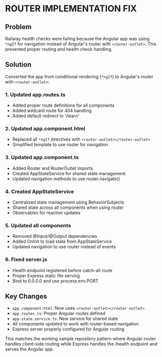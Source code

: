 # ROUTER IMPLEMENTATION FIX

## Problem
Railway health checks were failing because the Angular app was using `*ngIf` for navigation instead of Angular's router with `<router-outlet>`. This prevented proper routing and health check handling.

## Solution
Converted the app from conditional rendering (`*ngIf`) to Angular's router with `<router-outlet>`:

### 1. Updated app.routes.ts
- Added proper route definitions for all components
- Added wildcard route for 404 handling
- Added default redirect to '/learn'

### 2. Updated app.component.html
- Replaced all `*ngIf` directives with `<router-outlet></router-outlet>`
- Simplified template to use router for navigation

### 3. Updated app.component.ts
- Added Router and RouterOutlet imports
- Created AppStateService for shared state management
- Updated navigation methods to use router.navigate()

### 4. Created AppStateService
- Centralized state management using BehaviorSubjects
- Shared state across all components when using router
- Observables for reactive updates

### 5. Updated all components
- Removed @Input/@Output dependencies
- Added OnInit to load state from AppStateService
- Updated navigation to use router instead of events

### 6. Fixed server.js
- Health endpoint registered before catch-all route
- Proper Express static file serving
- Bind to 0.0.0.0 and use process.env.PORT

## Key Changes
- `app.component.html`: Now uses `<router-outlet></router-outlet>`
- `app.routes.ts`: Proper Angular routes defined
- `app-state.service.ts`: New service for shared state
- All components updated to work with router-based navigation
- Express server properly configured for Angular routing

This matches the working sample repository pattern where Angular router handles client-side routing while Express handles the /health endpoint and serves the Angular app.
